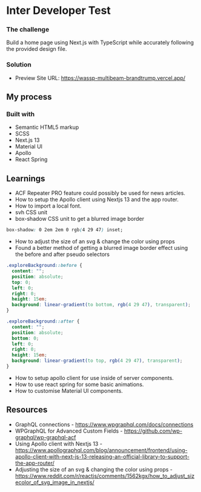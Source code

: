 # Inter Developer Test

### The challenge
Build a home page using Next.js with TypeScript while accurately following the provided design
file.

### Solution
- Preview Site URL: https://wassp-multibeam-brandtrump.vercel.app/

## My process

### Built with

- Semantic HTML5 markup
- SCSS
- Next.js 13
- Material UI
- Apollo
- React Spring

## Learnings
- ACF Repeater PRO feature could possibly be used for news articles.
- How to setup the Apollo client using Nextjs 13 and the app router.
- How to import a local font.
- svh CSS unit
- box-shadow CSS unit to get a blurred image border
```css
box-shadow: 0 2em 2em 0 rgb(4 29 47) inset;
```
- How to adjust the size of an svg & change the color using props
- Found a better method of getting a blurred image border effect using the before and after pseudo selectors
```css
.exploreBackground::before {
  content: "";
  position: absolute;
  top: 0;
  left: 0;
  right: 0;
  height: 15em;
  background: linear-gradient(to bottom, rgb(4 29 47), transparent);
}

.exploreBackground::after {
  content: "";
  position: absolute;
  bottom: 0;
  left: 0;
  right: 0;
  height: 15em;
  background: linear-gradient(to top, rgb(4 29 47), transparent);
}
```
- How to setup apollo client for use inside of server components.
- How to use react spring for some basic animations.
- How to customise Material UI components.

## Resources
- GraphQL connections - https://www.wpgraphql.com/docs/connections
- WPGraphQL for Advanced Custom Fields - https://github.com/wp-graphql/wp-graphql-acf
- Using Apollo client with Nextjs 13 - https://www.apollographql.com/blog/announcement/frontend/using-apollo-client-with-next-js-13-releasing-an-official-library-to-support-the-app-router/
- Adjusting the size of an svg & changing the color using props - https://www.reddit.com/r/reactjs/comments/1562kgx/how_to_adjust_sizecolor_of_svg_image_in_nextjs/
